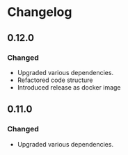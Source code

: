 # Changelog

## 0.12.0

### Changed

- Upgraded various dependencies.
- Refactored code structure
- Introduced release as docker image


## 0.11.0

### Changed

- Upgraded various dependencies.
